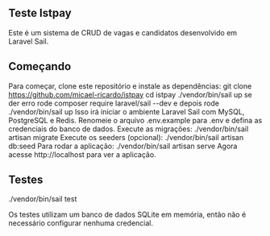 ## Teste Istpay

Este é um sistema de CRUD de vagas e candidatos desenvolvido em Laravel Sail.

## Começando

Para começar, clone este repositório e instale as dependências:
git clone https://github.com/micael-ricardo/istpay
cd istpay
./vendor/bin/sail up
se der erro rode 
composer require laravel/sail --dev
e depois rode ./vendor/bin/sail up
Isso irá iniciar o ambiente Laravel Sail com MySQL, PostgreSQL e Redis.
Renomeie o arquivo .env.example para .env e defina as credenciais do banco de dados.
Execute as migrações:
./vendor/bin/sail artisan migrate
Execute os seeders (opcional):
./vendor/bin/sail artisan db:seed
Para rodar a aplicação:
./vendor/bin/sail artisan serve
Agora acesse http://localhost para ver a aplicação.

## Testes

./vendor/bin/sail test

Os testes utilizam um banco de dados SQLite em memória, então não é necessário configurar nenhuma credencial.

